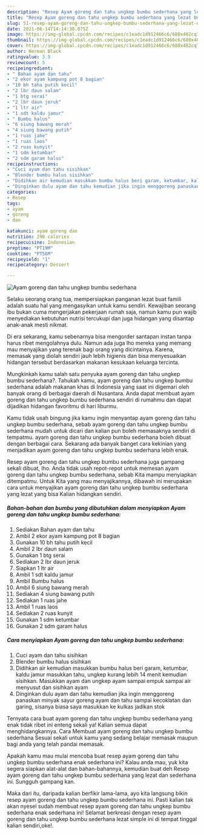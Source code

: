 ```yaml
---
description: "Resep Ayam goreng dan tahu ungkep bumbu sederhana yang lezat Untuk Jualan"
title: "Resep Ayam goreng dan tahu ungkep bumbu sederhana yang lezat Untuk Jualan"
slug: 51-resep-ayam-goreng-dan-tahu-ungkep-bumbu-sederhana-yang-lezat-untuk-jualan
date: 2021-06-14T14:14:38.075Z
image: https://img-global.cpcdn.com/recipes/c1eadc1d912466c6/680x482cq70/ayam-goreng-dan-tahu-ungkep-bumbu-sederhana-foto-resep-utama.jpg
thumbnail: https://img-global.cpcdn.com/recipes/c1eadc1d912466c6/680x482cq70/ayam-goreng-dan-tahu-ungkep-bumbu-sederhana-foto-resep-utama.jpg
cover: https://img-global.cpcdn.com/recipes/c1eadc1d912466c6/680x482cq70/ayam-goreng-dan-tahu-ungkep-bumbu-sederhana-foto-resep-utama.jpg
author: Herman Black
ratingvalue: 3.5
reviewcount: 5
recipeingredient:
- " Bahan ayam dan tahu"
- "2 ekor ayam kampung pot 8 bagian"
- "10 bh tahu putih kecil"
- "2 lbr daun salam"
- "1 btg serai"
- "2 lbr daun jeruk"
- "1 ltr air"
- "1 sdt kaldu jamur"
- " Bumbu halus"
- "6 siung bawang merah"
- "4 siung bawang putih"
- "1 ruas jahe"
- "1 ruas laos"
- "2 ruas kunyit"
- "1 sdm ketumbar"
- "2 sdm garam halus"
recipeinstructions:
- "Cuci ayam dan tahu sisihkan"
- "Blender bumbu halus sisihkan"
- "Didihkan air kemudian masukkan bumbu halus beri garam, ketumbar, kaldu jamur masukkan tahu, ungkep kurang lebih 14 menit kemudian sisihkan. Masukkan ayam dan ungkep ayam sampai empuk sampai air menyusut dan sisihkan ayam"
- "Dinginkan dulu ayam dan tahu kemudian jika ingin menggoreng panaskan minyak sayur goreng ayam dan tahu sampai kecoklatan dan garing, sisanya biasa saya masukkan ke kulkas jadikan stok"
categories:
- Resep
tags:
- ayam
- goreng
- dan

katakunci: ayam goreng dan 
nutrition: 290 calories
recipecuisine: Indonesian
preptime: "PT19M"
cooktime: "PT56M"
recipeyield: "1"
recipecategory: Dessert

---
```



![Ayam goreng dan tahu ungkep bumbu sederhana](https://img-global.cpcdn.com/recipes/c1eadc1d912466c6/680x482cq70/ayam-goreng-dan-tahu-ungkep-bumbu-sederhana-foto-resep-utama.jpg)

Selaku seorang orang tua, mempersiapkan panganan lezat buat famili adalah suatu hal yang mengasyikan untuk kamu sendiri. Kewajiban seorang ibu bukan cuma mengerjakan pekerjaan rumah saja, namun kamu pun wajib menyediakan kebutuhan nutrisi tercukupi dan juga hidangan yang disantap anak-anak mesti nikmat.

Di era  sekarang, kamu sebenarnya bisa mengorder santapan instan tanpa harus ribet mengolahnya dulu. Namun ada juga lho mereka yang memang mau menyajikan yang terenak bagi orang yang dicintainya. Karena, memasak yang diolah sendiri jauh lebih higienis dan bisa menyesuaikan hidangan tersebut berdasarkan makanan kesukaan keluarga tercinta. 



Mungkinkah kamu salah satu penyuka ayam goreng dan tahu ungkep bumbu sederhana?. Tahukah kamu, ayam goreng dan tahu ungkep bumbu sederhana adalah makanan khas di Indonesia yang saat ini digemari oleh banyak orang di berbagai daerah di Nusantara. Anda dapat membuat ayam goreng dan tahu ungkep bumbu sederhana sendiri di rumahmu dan dapat dijadikan hidangan favoritmu di hari liburmu.

Kamu tidak usah bingung jika kamu ingin menyantap ayam goreng dan tahu ungkep bumbu sederhana, sebab ayam goreng dan tahu ungkep bumbu sederhana mudah untuk dicari dan kalian pun boleh memasaknya sendiri di tempatmu. ayam goreng dan tahu ungkep bumbu sederhana boleh dibuat dengan berbagai cara. Sekarang ada banyak banget cara kekinian yang menjadikan ayam goreng dan tahu ungkep bumbu sederhana lebih enak.

Resep ayam goreng dan tahu ungkep bumbu sederhana juga gampang sekali dibuat, lho. Anda tidak usah repot-repot untuk memesan ayam goreng dan tahu ungkep bumbu sederhana, sebab Kita mampu menyiapkan ditempatmu. Untuk Kita yang mau menyajikannya, dibawah ini merupakan cara untuk menyajikan ayam goreng dan tahu ungkep bumbu sederhana yang lezat yang bisa Kalian hidangkan sendiri.

<!--inarticleads1-->

##### Bahan-bahan dan bumbu yang dibutuhkan dalam menyiapkan Ayam goreng dan tahu ungkep bumbu sederhana:

1. Sediakan  Bahan ayam dan tahu
1. Ambil 2 ekor ayam kampung pot 8 bagian
1. Gunakan 10 bh tahu putih kecil
1. Ambil 2 lbr daun salam
1. Gunakan 1 btg serai
1. Sediakan 2 lbr daun jeruk
1. Siapkan 1 ltr air
1. Ambil 1 sdt kaldu jamur
1. Ambil  Bumbu halus
1. Ambil 6 siung bawang merah
1. Sediakan 4 siung bawang putih
1. Sediakan 1 ruas jahe
1. Ambil 1 ruas laos
1. Sediakan 2 ruas kunyit
1. Gunakan 1 sdm ketumbar
1. Gunakan 2 sdm garam halus




<!--inarticleads2-->

##### Cara menyiapkan Ayam goreng dan tahu ungkep bumbu sederhana:

1. Cuci ayam dan tahu sisihkan
1. Blender bumbu halus sisihkan
1. Didihkan air kemudian masukkan bumbu halus beri garam, ketumbar, kaldu jamur masukkan tahu, ungkep kurang lebih 14 menit kemudian sisihkan. Masukkan ayam dan ungkep ayam sampai empuk sampai air menyusut dan sisihkan ayam
1. Dinginkan dulu ayam dan tahu kemudian jika ingin menggoreng panaskan minyak sayur goreng ayam dan tahu sampai kecoklatan dan garing, sisanya biasa saya masukkan ke kulkas jadikan stok




Ternyata cara buat ayam goreng dan tahu ungkep bumbu sederhana yang enak tidak ribet ini enteng sekali ya! Kalian semua dapat menghidangkannya. Cara Membuat ayam goreng dan tahu ungkep bumbu sederhana Sesuai sekali untuk kamu yang sedang belajar memasak maupun bagi anda yang telah pandai memasak.

Apakah kamu mau mulai mencoba buat resep ayam goreng dan tahu ungkep bumbu sederhana enak sederhana ini? Kalau anda mau, yuk kita segera siapkan alat-alat dan bahan-bahannya, kemudian buat deh Resep ayam goreng dan tahu ungkep bumbu sederhana yang lezat dan sederhana ini. Sungguh gampang kan. 

Maka dari itu, daripada kalian berfikir lama-lama, ayo kita langsung bikin resep ayam goreng dan tahu ungkep bumbu sederhana ini. Pasti kalian tak akan nyesel sudah membuat resep ayam goreng dan tahu ungkep bumbu sederhana enak sederhana ini! Selamat berkreasi dengan resep ayam goreng dan tahu ungkep bumbu sederhana lezat simple ini di tempat tinggal kalian sendiri,oke!.

